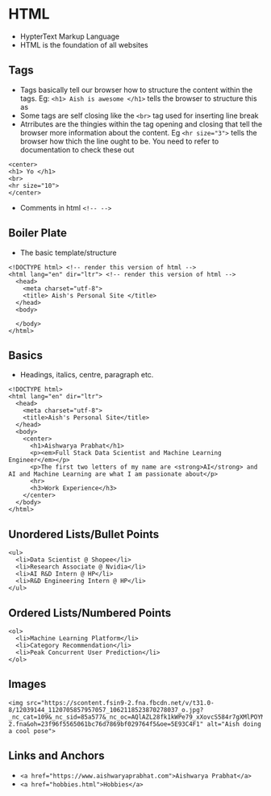 # HTML
- HypterText Markup Language
- HTML is the foundation of all websites

## Tags

- Tags basically tell our browser how to structure the content within the tags. Eg: `<h1> Aish is awesome </h1>` tells the browser to structure this as
- Some tags are self closing like the `<br>` tag used for inserting line break
- Atrributes are the thingies within the tag opening and closing that tell the browser more information about the content. Eg `<hr size="3">` tells the browser how thich the line ought to be. You need to refer to documentation to check these out

```
<center>
<h1> Yo </h1>
<br>
<hr size="10">
</center>

```

- Comments in html `<!-- -->`


## Boiler Plate
- The basic template/structure

```
<!DOCTYPE html> <!-- render this version of html -->
<html lang="en" dir="ltr"> <!-- render this version of html -->
  <head>
    <meta charset="utf-8">
    <title> Aish's Personal Site </title>
  </head>
  <body>

  </body>
</html>
```

## Basics
- Headings, italics, centre, paragraph etc.
```
<!DOCTYPE html>
<html lang="en" dir="ltr">
  <head>
    <meta charset="utf-8">
    <title>Aish's Personal Site</title>
  </head>
  <body>
    <center>
      <h1>Aishwarya Prabhat</h1>
      <p><em>Full Stack Data Scientist and Machine Learning Engineer</em></p>
      <p>The first two letters of my name are <strong>AI</strong> and AI and Machine Learning are what I am passionate about</p>
      <hr>
      <h3>Work Experience</h3>
    </center>
  </body>
</html>
```

## Unordered Lists/Bullet Points
```
<ul>
  <li>Data Scientist @ Shopee</li>
  <li>Research Associate @ Nvidia</li>
  <li>AI R&D Intern @ HP</li>
  <li>R&D Engineering Intern @ HP</li>
</ul>
```

## Ordered Lists/Numbered Points
```
<ol>
  <li>Machine Learning Platform</li>
  <li>Category Recommendation</li>
  <li>Peak Concurrent User Prediction</li>
</ol>
```

## Images
```
<img src="https://scontent.fsin9-2.fna.fbcdn.net/v/t31.0-8/12039144_1120705857957057_1062118523870278037_o.jpg?_nc_cat=109&_nc_sid=85a577&_nc_oc=AQlAZL28fk1kWPe79_xXovcS584r7gXMlPOYMqD5QXkwlmPf0Un3UpbzjR6csE48lvg&_nc_ht=scontent.fsin9-2.fna&oh=23f96f5565061bc76d7869bf029764f5&oe=5E93C4F1" alt="Aish doing a cool pose">
```
## Links and Anchors
- `<a href="https://www.aishwaryaprabhat.com">Aishwarya Prabhat</a>`
- `<a href="hobbies.html">Hobbies</a>`
